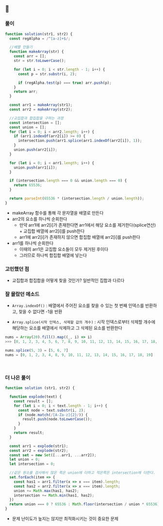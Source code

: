 ## 🔼

### 풀이

```javascript
function solution(str1, str2) {
  const regAlpha = /^[a-z]+$/;

  //배열 만들기
  function makeArray(str) {
    const arr = [];
    str = str.toLowerCase();

    for (let i = 0; i < str.length - 1; i++) {
      const p = str.substr(i, 2);

      if (regAlpha.test(p) === true) arr.push(p);
    }
    return arr;
  }

  const arr1 = makeArray(str1);
  const arr2 = makeArray(str2);

  //교집합과 합집합을 구하는 과정
  const intersection = [];
  const union = [];
  for (let i = 0; i < arr2.length; i++) {
    if (arr1.indexOf(arr2[i]) >= 0) {
      intersection.push(arr1.splice(arr1.indexOf(arr2[i]), 1));
    }
    union.push(arr2[i]);
  }

  for (let i = 0; i < arr1.length; i++) {
    union.push(arr1[i]);
  }

  if (intersection.length === 0 && union.length === 0) {
    return 65536;
  }

  return parseInt(65536 * (intersection.length / union.length));
}
```

- makeArray 함수를 통해 각 문자열을 배열로 만든다
- arr2의 요소를 하나씩 순회한다
  - 만약 arr1에 arr2[i]가 존재한다면 arr1에서 해당 요소를 제거한다(splice연산) + 교집합 배열에 arr2[i]를 push한다
  - arr1에 arr2[i]가 존재하지 않으면 합집합 배열에 arr2[i]를 push한다
- arr1를 하나씩 순회한다
  - 이때의 arr1은 교집합 요소들이 모두 제거된 후이다
  - 그러므로 하나씩 합집합 배열에 넣는다

### 고민했던 점

- 교집합과 합집합을 어떻게 찾을 것인가? 일반적인 집합과 다르다

### 잘 몰랐던 메소드

- `Array.indexOf()` : 배열에서 주어진 요소를 찾을 수 있는 첫 번째 인덱스를 반환하고, 찾을 수 없다면 -1을 반환
  <br>

- `Array.splice(시작 인덱스, 삭제할 값의 개수)` : 시작 인덱스로부터 삭제할 개수에 해당하는 요소를 배열에서 삭제하고 그 삭제된 요소를 반환한다

```javascript
nums = Array(20).fill().map((_, i) => i)
>>> [0, 1, 2, 3, 4, 5, 6, 7, 8, 9, 10, 11, 12, 13, 14, 15, 16, 17, 18, 19]

nums.splice(5, 3) = [5, 6, 7]
nums = [0, 1, 2, 3, 4, 8, 9, 10, 11, 12, 13, 14, 15, 16, 17, 18, 19]
```
<br>

### 더 나은 풀이

```javascript
function solution (str1, str2) {

  function explode(text) {
    const result = [];
    for (let i = 0; i < text.length - 1; i++) {
      const node = text.substr(i, 2);
      if (node.match(/[A-Za-z]{2}/)) {
        result.push(node.toLowerCase());
      }
    }
    return result;
  }

  const arr1 = explode(str1);
  const arr2 = explode(str2);
  const set = new Set([...arr1, ...arr2]);
  let union = 0;
  let intersection = 0;

  //같은 원소를 검사해서 많은 쪽은 union에 더하고 적은쪽은 intersection에 더한다.
  set.forEach(item => {
    const has1 = arr1.filter(x => x === item).length;
    const has2 = arr2.filter(x => x === item).length;
    union += Math.max(has1, has2);
    intersection += Math.min(has1, has2);
  })
  return union === 0 ? 65536 : Math.floor(intersection / union * 65536);
}
```

- 문제 난이도가 높지는 않지만 최적화시키는 것이 중요한 문제